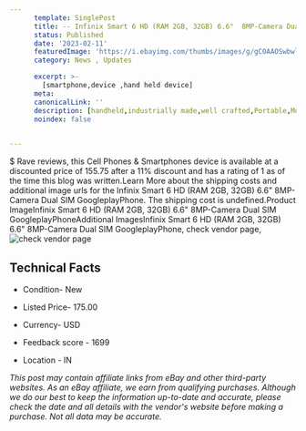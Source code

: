 ```yaml
---
      template: SinglePost
      title: -- Infinix Smart 6 HD (RAM 2GB, 32GB) 6.6"  8MP-Camera Dual SIM GoogleplayPhone
      status: Published
      date: '2023-02-11'
      featuredImage: 'https://i.ebayimg.com/thumbs/images/g/gC0AAOSwbwli~I1V/s-l225.jpg'
      category: News , Updates

      excerpt: >-
        [smartphone,device ,hand held device]
      meta:
      canonicalLink: ''
      description: [handheld,industrially made,well crafted,Portable,Mobile,Compact,Convenient,Lightweight,Maneuverable,Man-portable,Miniature,Carriable,Hand-held,Light,Holdable,Transportable,Mobile device,Pocket-sized,On-the-go,Wireless,Cordless,Compact size,Convenient size, smartphone,device ,hand held device]
      noindex: false

        
---
```

$
    Rave reviews, this Cell Phones & Smartphones device is available at a discounted price of 155.75 after a 11% discount and has a rating of 1 as of the time this blog was written.Learn More about the shipping costs and additional image urls for the Infinix Smart 6 HD (RAM 2GB, 32GB) 6.6"  8MP-Camera Dual SIM GoogleplayPhone. The shipping cost is undefined.Product ImageInfinix Smart 6 HD (RAM 2GB, 32GB) 6.6"  8MP-Camera Dual SIM GoogleplayPhoneAdditional ImagesInfinix Smart 6 HD (RAM 2GB, 32GB) 6.6"  8MP-Camera Dual SIM GoogleplayPhone, check vendor page, ![check vendor page](https://origin-galleryplus.ebayimg.com/ws/web/175386086013_2_0_1/225x225.jpg,https://origin-galleryplus.ebayimg.com/ws/web/175386086013_3_0_1/225x225.jpg,https://origin-galleryplus.ebayimg.com/ws/web/175386086013_4_0_1/225x225.jpg,https://origin-galleryplus.ebayimg.com/ws/web/175386086013_5_0_1/225x225.jpg,https://origin-galleryplus.ebayimg.com/ws/web/175386086013_6_0_1/225x225.jpg,https://origin-galleryplus.ebayimg.com/ws/web/175386086013_7_0_1/225x225.jpg,https://origin-galleryplus.ebayimg.com/ws/web/175386086013_8_0_1/225x225.jpg,https://origin-galleryplus.ebayimg.com/ws/web/175386086013_9_0_1/225x225.jpg,https://origin-galleryplus.ebayimg.com/ws/web/175386086013_10_0_1/225x225.jpg,https://origin-galleryplus.ebayimg.com/ws/web/175386086013_11_0_1/225x225.jpg,https://origin-galleryplus.ebayimg.com/ws/web/175386086013_12_0_1/225x225.jpg)
    
    

 ## Technical Facts 



     
      

 - Condition- New 


      

 - Listed Price- 175.00 


      

 - Currency- USD 


      

 - Feedback score - 1699 


      

 - Location - IN 


      
      

 *_This post may contain affiliate links from eBay and other third-party websites. As an eBay affiliate, we earn from qualifying purchases. Although we do our best to keep the information up-to-date and accurate, please check the date and all details with the vendor's website before making a purchase. Not all data may be accurate._*



    
    
    
    
    